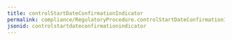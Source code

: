 ```yaml
---
title: controlStartDateConfirmationIndicator
permalink: compliance/RegulatoryProcedure.controlStartDateConfirmationIndicator.html
jsonid: controlstartdateconfirmationindicator
---
```


